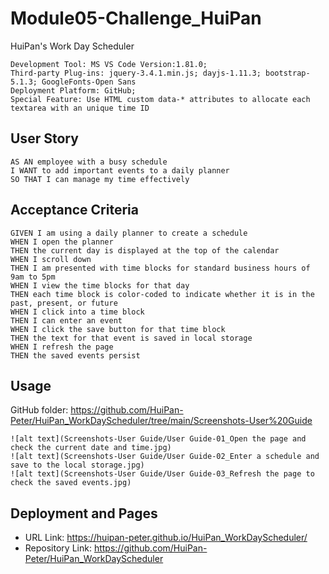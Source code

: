 # Module05-Challenge_HuiPan
HuiPan's Work Day Scheduler
```
Development Tool: MS VS Code Version:1.81.0;
Third-party Plug-ins: jquery-3.4.1.min.js; dayjs-1.11.3; bootstrap-5.1.3; GoogleFonts-Open Sans
Deployment Platform: GitHub;
Special Feature: Use HTML custom data-* attributes to allocate each textarea with an unique time ID
```
## User Story
```
AS AN employee with a busy schedule
I WANT to add important events to a daily planner
SO THAT I can manage my time effectively
```
## Acceptance Criteria
```
GIVEN I am using a daily planner to create a schedule
WHEN I open the planner
THEN the current day is displayed at the top of the calendar
WHEN I scroll down
THEN I am presented with time blocks for standard business hours of 9am to 5pm
WHEN I view the time blocks for that day
THEN each time block is color-coded to indicate whether it is in the past, present, or future
WHEN I click into a time block
THEN I can enter an event
WHEN I click the save button for that time block
THEN the text for that event is saved in local storage
WHEN I refresh the page
THEN the saved events persist
```
## Usage
GitHub folder: https://github.com/HuiPan-Peter/HuiPan_WorkDayScheduler/tree/main/Screenshots-User%20Guide
```
![alt text](Screenshots-User Guide/User Guide-01_Open the page and check the current date and time.jpg)
![alt text](Screenshots-User Guide/User Guide-02_Enter a schedule and save to the local storage.jpg)
![alt text](Screenshots-User Guide/User Guide-03_Refresh the page to check the saved events.jpg)

```
## Deployment and Pages
- URL Link: https://huipan-peter.github.io/HuiPan_WorkDayScheduler/
- Repository Link: https://github.com/HuiPan-Peter/HuiPan_WorkDayScheduler
